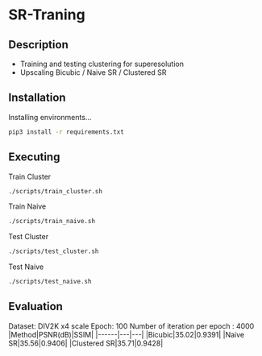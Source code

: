# SR-Traning
## Description
- Training and testing clustering for superesolution
- Upscaling Bicubic / Naive SR / Clustered SR

<!-- Model list: EDSR/[RCAN](https://github.com/yulunzhang/RCAN)/[SAN](https://github.com/daitao/SAN)/[ABPN](https://github.com/Holmes-Alan/ABPN) -->

## Installation

Installing environments...
```sh
pip3 install -r requirements.txt
```


## Executing
Train Cluster
```sh
./scripts/train_cluster.sh
```

Train Naive
```sh
./scripts/train_naive.sh
```

Test Cluster
```sh
./scripts/test_cluster.sh
```

Test Naive
```sh
./scripts/test_naive.sh
```


## Evaluation
Dataset: DIV2K x4 scale 
Epoch: 100
Number of iteration per epoch : 4000
|Method|PSNR(dB)|SSIM|
|------|---|---|
|Bicubic|35.02|0.9391|
|Naive SR|35.56|0.9406|
|Clustered SR|35.71|0.9428|



